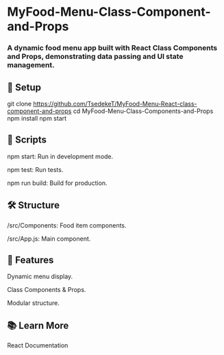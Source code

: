# MyFood-Menu-Class-Component-and-Props

### A dynamic food menu app built with React Class Components and Props, demonstrating data passing and UI state management.

## 🚀 Setup

git clone https://github.com/TsedekeT/MyFood-Menu-React-class-component-and-props
cd MyFood-Menu-Class-Components-and-Props
npm install
npm start

## 📜 Scripts

npm start: Run in development mode.

npm test: Run tests.

npm run build: Build for production.

## 🛠️ Structure

/src/Components: Food item components.

/src/App.js: Main component.

## 🎯 Features

Dynamic menu display.

Class Components & Props.

Modular structure.

## 📚 Learn More

React Documentation
